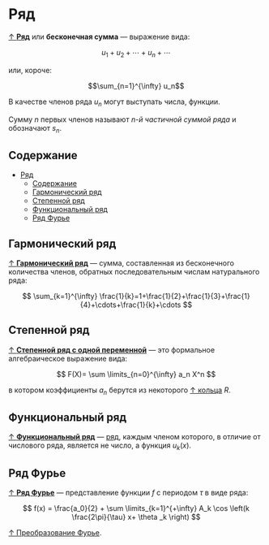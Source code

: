 # Ряд

[↑ **Ряд**](<https://ru.wikipedia.org/wiki/Ряд_(математика)>) или **бесконечная сумма** — выражение вида:

$$u_1 + u_2 + \cdots + u_n + \cdots$$

или, короче:

$$\sum_{n=1}^{\infty} u_n$$

В качестве членов ряда $u_n$ могут выступать числа, функции.

Сумму $n$ первых членов называют _$n$-й частичной суммой ряда_ и обозначают $s_n$.

## Содержание

- [Ряд](#ряд)
  - [Содержание](#содержание)
  - [Гармонический ряд](#гармонический-ряд)
  - [Степенной ряд](#степенной-ряд)
  - [Функциональный ряд](#функциональный-ряд)
  - [Ряд Фурье](#ряд-фурье)

## Гармонический ряд

[↑ **Гармонический ряд**](https://ru.wikipedia.org/wiki/Гармонический_ряд) — сумма, составленная из бесконечного количества членов, обратных последовательным числам натурального ряда:

$$
\sum_{k=1}^{\infty} \frac{1}{k}=1+\frac{1}{2}+\frac{1}{3}+\frac{1}{4}+\cdots+\frac{1}{k}+\cdots
$$

## Степенной ряд

[↑ **Степенной ряд с одной переменной**](https://ru.wikipedia.org/wiki/Степенной_ряд) — это формальное алгебраическое выражение вида:

$$
F(X)= \sum \limits_{n=0}^{\infty} a_n X^n
$$

в котором коэффициенты $a_{n}$ берутся из некоторого [↑ кольца](<https://ru.wikipedia.org/wiki/Кольцо_(математика)>) $R$.

## Функциональный ряд

[↑ **Функциональный ряд**](https://ru.wikipedia.org/wiki/Функциональный_ряд) — [ряд](#ряд), каждым членом которого, в отличие от числового ряда, является не число, а функция $u_k(x)$.

## Ряд Фурье

[↑ **Ряд Фурье**](https://ru.wikipedia.org/wiki/Ряд_Фурье) — представление функции $f$ с периодом $\tau$ в виде ряда:

$$
f(x) = \frac{a_0}{2} + \sum \limits_{k=1}^{+\infty} A_k \cos \left(k \frac{2\pi}{\tau} x+ \theta _k \right)
$$

[↑ Преобразование Фурье](https://ru.wikipedia.org/wiki/Преобразование_Фурье).
